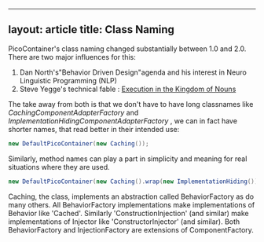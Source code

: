 ------------------------------------------------------------------------

layout: article
title: Class Naming
---

PicoContainer's class naming changed substantially between 1.0 and 2.0. There are two major influences for this:

1.  Dan North's"Behavior Driven Design"agenda and his interest in Neuro Linguistic Programming (NLP)
2.  Steve Yegge's technical fable : [Execution in the Kingdom of Nouns](http://steve-yegge.blogspot.com/2006/03/execution-in-kingdom-of-nouns.html)

The take away from both is that we don't have to have long classnames like *CachingComponentAdapterFactory* and *ImplementationHidingComponentAdapterFactory* , we can in fact have shorter names, that read better in their intended use:

```java
new DefaultPicoContainer(new Caching());
```

Similarly, method names can play a part in simplicity and meaning for real situations where they are used.

```java
new DefaultPicoContainer(new Caching().wrap(new ImplementationHiding()));
```

Caching, the class, implements an abstraction called BehaviorFactory as do many others. All BehaviorFactory implementations make implementations of Behavior like 'Cached'. Similarly 'ConstructionInjection' (and similar) make implementations of Injector like 'ConstructorInjector' (and similar). Both BehaviorFactory and InjectionFactory are extensions of ComponentFactory.

